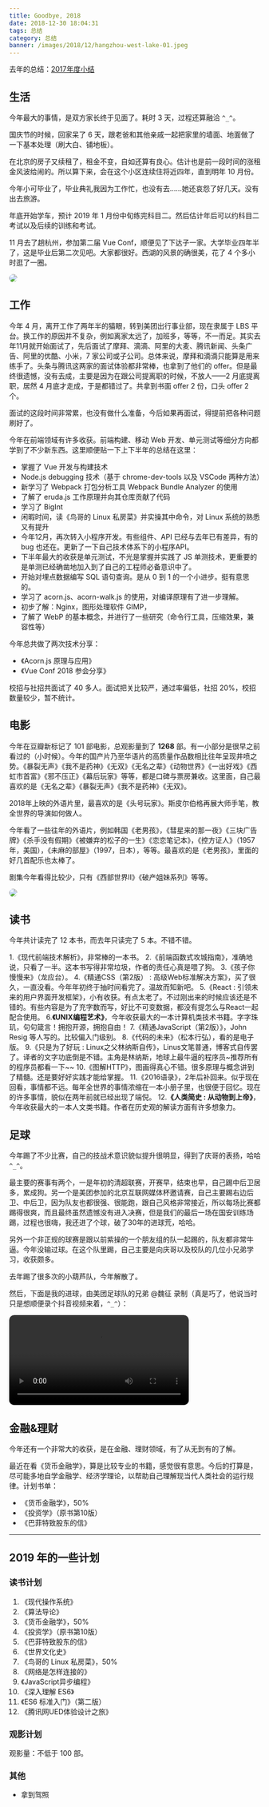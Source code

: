 ```yaml
---
title: Goodbye, 2018
date: 2018-12-30 18:04:31
tags: 总结
category: 总结
banner: /images/2018/12/hangzhou-west-lake-01.jpeg
---
```


去年的总结：[2017年度小结](/2017/12/14/summary-of-2017)

<!-- more -->

## 生活

今年最大的事情，是双方家长终于见面了。耗时 3 天，过程还算融洽 `^_^`。

国庆节的时候，回家呆了 6 天，跟老爸和其他亲戚一起把家里的墙面、地面做了一下基本处理（刷大白、铺地板）。

在北京的房子又续租了，租金不变，自如还算有良心。估计也是前一段时间的涨租金风波给闹的。所以算下来，会在这个小区连续住将近四年，直到明年 10 月份。

今年小可毕业了，毕业典礼我因为工作忙，也没有去……她还哀怨了好几天。没有出去旅游。

年底开始学车，预计 2019 年 1 月份中旬练完科目二。然后估计年后可以约科目二考试以及后续的训练和考试。

11 月去了趟杭州，参加第二届 Vue Conf，顺便见了下达子一家。大学毕业四年半了，这是毕业后第二次见吧。大家都很好。西湖的风景的确很美，花了 4 个多小时逛了一圈。

<img src="/images/2018/12/hangzhou-west-lake-02.jpeg" style="border-radius: 10px;" />

## 工作

今年 4 月，离开工作了两年半的猫眼，转到美团出行事业部，现在隶属于 LBS 平台。换工作的原因并不复杂，例如离家太远了，加班多，等等，不一而足。其实去年11月就开始面试了，先后面试了摩拜、滴滴、阿里的大麦、腾讯新闻、头条广告、阿里的优酷、小米，7 家公司或子公司。总体来说，摩拜和滴滴只能算是用来练手了。头条与腾讯这两家的面试体验都非常棒，也拿到了他们的 offer。但是最终很遗憾，没有去成，主要是因为在跟公司提离职的时候，不放人——2 月底提离职，居然 4 月底才走成，于是都错过了。共拿到书面 offer 2 份，口头 offer 2 个。

面试的这段时间非常累，也没有做什么准备，今后如果再面试，得提前把各种问题刷好了。

今年在前端领域有许多收获。前端构建、移动 Web 开发、单元测试等细分方向都学到了不少新东西。这里顺便贴一下上下半年的总结在这里：

+ 掌握了 Vue 开发与构建技术
+ Node.js debugging 技术（基于 chrome-dev-tools 以及 VSCode 两种方法）
+ 新学习了 Webpack 打包分析工具 Webpack Bundle Analyzer 的使用
+ 了解了 eruda.js 工作原理并向其仓库贡献了代码
+ 学习了 BigInt
+ 闲暇时间，读《鸟哥的 Linux 私房菜》并实操其中命令，对 Linux 系统的熟悉又有提升
+ 今年12月，再次转入小程序开发。有些组件、API 已经与去年已有差异，有的 bug 也还在。更新了一下自己技术体系下的小程序API。
+ 下半年最大的收获是单元测试，不光是掌握并实践了 JS 单测技术，更重要的是单测已经确凿地加入到了自己的工程师必备意识中了。
+ 开始对埋点数据编写 SQL 语句查询。是从 0 到 1 的一个小进步。挺有意思的。
+ 学习了 acorn.js、acorn-walk.js 的使用，对编译原理有了进一步理解。
+ 初步了解：Nginx，图形处理软件 GIMP，
+ 了解了 WebP 的基本概念，并进行了一些研究（命令行工具，压缩效果，兼容性等）

今年总共做了两次技术分享：

+ 《Acorn.js 原理与应用》
+ 《Vue Conf 2018 参会分享》

校招与社招共面试了 40 多人。面试把关比较严，通过率偏低，社招 20%，校招数量较少，暂不统计。

## 电影

今年在豆瓣新标记了 101 部电影，总观影量到了 **1268** 部。有一小部分是很早之前看过的（小时候）。今年的国产片乃至华语片的高质量作品数相比往年呈现井喷之势。《暴裂无声》《我不是药神》《无双》《无名之辈》《动物世界》《一出好戏》《西虹市首富》《邪不压正》《幕后玩家》等等，都是口碑与票房兼收。这里面，自己最喜欢的是《无名之辈》《暴裂无声》《我不是药神》《无双》。

2018年上映的外语片里，最喜欢的是《头号玩家》。斯皮尔伯格再展大师手笔，教全世界的导演如何做人。

今年看了一些往年的外语片，例如韩国《老男孩》，《彗星来的那一夜》《三块广告牌》《杀手没有假期》《被嫌弃的松子的一生》《恋恋笔记本》，《控方证人》（1957年，美国），《未麻的部屋》（1997，日本），等等。最喜欢的是《老男孩》，里面的好几首配乐也太棒了。

剧集今年看得比较少，只有《西部世界II》《破产姐妹系列》等等。

<img src="/images/2018/12/ready-player-one-1.jpg" style="border-radius: 10px;">

## 读书

今年共计读完了 12 本书，而去年只读完了 5 本。不错不错。

1.《现代前端技术解析》，非常棒的一本书。
2.《前端函数式攻城指南》，准确地说，只看了一半。这本书写得非常垃圾，作者的责任心真是喂了狗。
3.《孩子你慢慢来》（龙应台）。
4.《精通CSS（第2版） : 高级Web标准解决方案》，买了很久，一直没看。今年年初终于抽时间看完了。温故而知新吧。
5.《React : 引领未来的用户界面开发框架》，小有收获。有点太老了。不过刚出来的时候应该还是不错的。有些内容是为了充字数而写，好比不可变数据，都没有提怎么与React一起配合使用。
6.**《UNIX编程艺术》**，今年收获最大的一本计算机类技术书籍。字字珠玑，句句箴言！拥抱开源，拥抱自由！
7.《精通JavaScript（第2版）》，John Resig 等人写的。比较偏入门级别。
8.《代码的未来》（松本行弘），看的是电子版。
9.《只是为了好玩 : Linux之父林纳斯自传》，Linus文笔普通，博客式自传罢了。译者的文字功底倒是不错。主角是林纳斯，地球上最牛逼的程序员~推荐所有的程序员都看一下~~
10.《图解HTTP》，图画得真心不错。很多原理与概念讲到了精髓。还是要好好实践才能给掌握。
11.《2016语录》，2年后补回来。似乎现在回看，事情都不远。每年全世界的事情浓缩在一本小册子里，也很便于回忆。现在的许多事情，貌似在两年前就已经出现了端倪。
12.**《人类简史 : 从动物到上帝》**，今年收获最大的一本人文类书籍。作者在历史观的解读方面有许多想象力。

## 足球

今年踢了不少比赛，自己的技战术意识貌似提升很明显，得到了庆哥的表扬，哈哈 `^_^`。

最主要的赛事有两个，一是年初的清超联赛，开赛早，结束也早，自己踢中后卫居多，累成狗。另一个是美团参加的北京互联网媒体杯邀请赛，自己主要踢右边后卫、中后卫，因为队友也都很强、很能跑，跟自己风格非常接近，所以每场比赛都踢得很爽，而且最终虽然遗憾没有进入决赛，但是我们的最后一场在国安训练场踢，过程也很嗨，我还进了个球，破了30年的进球荒，哈哈。

另外一个非正规的球赛是跟以前紫操的一个朋友组的队一起踢的，队友都非常牛逼。今年没输过球。在这个队里踢，自己主要是向庆哥以及校队的几位小兄弟学习，收获颇多。

去年踢了很多次的小葫芦队，今年解散了。

然后，下面是我的进球，由美团足球队的兄弟 @魏征 录制（真是巧了，他说当时只是想顺便录个抖音视频来着，`^_^`）：

<video src="/files/2018/my-goal.mp4" controls="controls" style="width: 360px; border-radius: 10px;"></video>

## 金融&理财

今年还有一个非常大的收获，是在金融、理财领域，有了从无到有的了解。

最近在看《货币金融学》，算是比较专业的书籍，感觉很有意思。今后的打算是，尽可能多地自学金融学、经济学理论，以帮助自己理解现当代人类社会的运行规律。计划书单：

+ 《货币金融学》，50%
+ 《投资学》（原书第10版）
+ 《巴菲特致股东的信》


------------------

## 2019 年的一些计划

### 读书计划

1. 《现代操作系统》
2. 《算法导论》
3. 《货币金融学》，50%
4. 《投资学》（原书第10版）
5. 《巴菲特致股东的信》
6. 《世界文化史》
7. 《鸟哥的 Linux 私房菜》，50%
8. 《网络是怎样连接的》
9. 《JavaScript异步编程》
10. 《深入理解 ES6》
11. 《ES6 标准入门》（第二版）
12. 《腾讯网UED体验设计之旅》

### 观影计划

观影量：不低于 100 部。

### 其他

+ 拿到驾照

